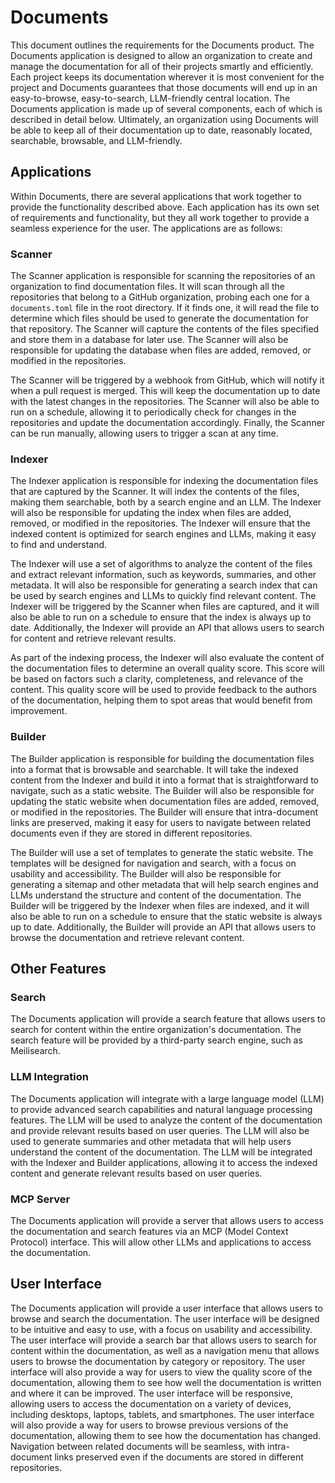 # Documents

This document outlines the requirements for the Documents product. The Documents application is designed to allow an
organization to create and manage the documentation for all of their projects smartly and efficiently. Each project keeps
its documentation wherever it is most convenient for the project and Documents guarantees that those documents will end up
in an easy-to-browse, easy-to-search, LLM-friendly central location. The Documents application is made up of several
components, each of which is described in detail below. Ultimately, an organization using Documents will be able to keep
all of their documentation up to date, reasonably located, searchable, browsable, and LLM-friendly.

## Applications

Within Documents, there are several applications that work together to provide the functionality described above. Each
application has its own set of requirements and functionality, but they all work together to provide a seamless experience
for the user. The applications are as follows:

### Scanner

The Scanner application is responsible for scanning the repositories of an organization to find documentation files. It
will scan through all the repositories that belong to a GitHub organization, probing each one for a `documents.toml` file
in the root directory. If it finds one, it will read the file to determine which files should be used to generate the
documentation for that repository. The Scanner will capture the contents of the files specified and store them in a
database for later use. The Scanner will also be responsible for updating the database when files are added, removed, or
modified in the repositories.

The Scanner will be triggered by a webhook from GitHub, which will notify it when a pull request is merged. This will
keep the documentation up to date with the latest changes in the repositories. The Scanner will also be able to run on a
schedule, allowing it to periodically check for changes in the repositories and update the documentation accordingly.
Finally, the Scanner can be run manually, allowing users to trigger a scan at any time.

### Indexer

The Indexer application is responsible for indexing the documentation files that are captured by the Scanner. It will
index the contents of the files, making them searchable, both by a search engine and an LLM. The Indexer will also be
responsible for updating the index when files are added, removed, or modified in the repositories. The Indexer will
ensure that the indexed content is optimized for search engines and LLMs, making it easy to find and understand.

The Indexer will use a set of algorithms to analyze the content of the files and extract relevant information, such as
keywords, summaries, and other metadata. It will also be responsible for generating a search index that can be used by
search engines and LLMs to quickly find relevant content. The Indexer will be triggered by the Scanner when files are
captured, and it will also be able to run on a schedule to ensure that the index is always up to date. Additionally, the
Indexer will provide an API that allows users to search for content and retrieve relevant results.

As part of the indexing process, the Indexer will also evaluate the content of the documentation files to determine an
overall quality score. This score will be based on factors such a clarity, completeness, and relevance of the content.
This quality score will be used to provide feedback to the authors of the documentation, helping them to spot areas that
would benefit from improvement.

### Builder

The Builder application is responsible for building the documentation files into a format that is browsable and searchable.
It will take the indexed content from the Indexer and build it into a format that is straightforward to navigate, such
as a static website. The Builder will also be responsible for updating the static website when documentation files are
added, removed, or modified in the repositories. The Builder will ensure that intra-document links are preserved, making
it easy for users to navigate between related documents even if they are stored in different repositories.

The Builder will use a set of templates to generate the static website. The templates will be designed for navigation
and search, with a focus on usability and accessibility. The Builder will also be responsible for generating a sitemap
and other metadata that will help search engines and LLMs understand the structure and content of the documentation. The
Builder will be triggered by the Indexer when files are indexed, and it will also be able to run on a schedule to ensure
that the static website is always up to date. Additionally, the Builder will provide an API that allows users to browse
the documentation and retrieve relevant content.

## Other Features

### Search

The Documents application will provide a search feature that allows users to search for content within the entire
organization's documentation. The search feature will be provided by a third-party search engine, such as Meilisearch.

### LLM Integration

The Documents application will integrate with a large language model (LLM) to provide advanced search capabilities and
natural language processing features. The LLM will be used to analyze the content of the documentation and provide
relevant results based on user queries. The LLM will also be used to generate summaries and other metadata that will
help users understand the content of the documentation. The LLM will be integrated with the Indexer and Builder
applications, allowing it to access the indexed content and generate relevant results based on user queries.

### MCP Server

The Documents application will provide a server that allows users to access the documentation and search features via
an MCP (Model Context Protocol) interface. This will allow other LLMs and applications to access the documentation.

## User Interface

The Documents application will provide a user interface that allows users to browse and search the documentation. The
user interface will be designed to be intuitive and easy to use, with a focus on usability and accessibility. The user
interface will provide a search bar that allows users to search for content within the documentation, as well as a
navigation menu that allows users to browse the documentation by category or repository. The user interface will also
provide a way for users to view the quality score of the documentation, allowing them to see how well the documentation
is written and where it can be improved. The user interface will be responsive, allowing users to access the documentation
on a variety of devices, including desktops, laptops, tablets, and smartphones. The user interface will also provide a
way for users to browse previous versions of the documentation, allowing them to see how the documentation has changed.
Navigation between related documents will be seamless, with intra-document links preserved even if the documents are
stored in different repositories.

